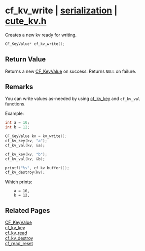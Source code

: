 # cf_kv_write | [serialization](https://github.com/RandyGaul/cute_framework/blob/master/docs/serialization_readme.md) | [cute_kv.h](https://github.com/RandyGaul/cute_framework/blob/master/include/cute_kv.h)

Creates a new kv ready for writing.

```cpp
CF_KeyValue* cf_kv_write();
```

## Return Value

Returns a new [CF_KeyValue](https://github.com/RandyGaul/cute_framework/blob/master/docs/serialization/cf_keyvalue.md) on success. Returns `NULL` on failure.

## Remarks

You can write values as-needed by using [cf_kv_key](https://github.com/RandyGaul/cute_framework/blob/master/docs/serialization/cf_kv_key.md) and `cf_kv_val` functions.

Example:

```cpp
int a = 10;
int b = 12;

CF_KeyValue kv = kv_write();
cf_kv_key(kv, "a");
cf_kv_val(kv, &a);

cf_kv_key(kv, "b");
cf_kv_val(kv, &b);

printf("%s", cf_kv_buffer());
cf_kv_destroy(kv);
```

Which prints:

```
    a = 10,
    b = 12,
```

## Related Pages

[CF_KeyValue](https://github.com/RandyGaul/cute_framework/blob/master/docs/serialization/cf_keyvalue.md)  
[cf_kv_key](https://github.com/RandyGaul/cute_framework/blob/master/docs/serialization/cf_kv_key.md)  
[cf_kv_read](https://github.com/RandyGaul/cute_framework/blob/master/docs/serialization/cf_kv_read.md)  
[cf_kv_destroy](https://github.com/RandyGaul/cute_framework/blob/master/docs/serialization/cf_kv_destroy.md)  
[cf_read_reset](https://github.com/RandyGaul/cute_framework/blob/master/docs/serialization/cf_read_reset.md)  
